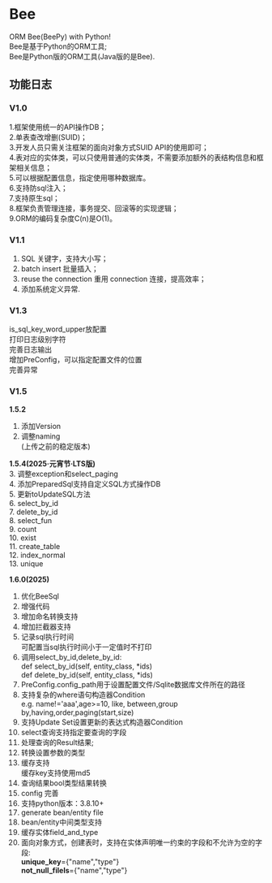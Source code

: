 
Bee
=========
ORM Bee(BeePy) with Python!  
Bee是基于Python的ORM工具;  
Bee是Python版的ORM工具(Java版的是Bee).  

## 功能日志
### **V1.0**
1.框架使用统一的API操作DB；  
2.单表查改增删(SUID)；   
3.开发人员只需关注框架的面向对象方式SUID API的使用即可；  
4.表对应的实体类，可以只使用普通的实体类，不需要添加额外的表结构信息和框架相关信息；  
5.可以根据配置信息，指定使用哪种数据库。  
6.支持防sql注入；  
7.支持原生sql；  
8.框架负责管理连接，事务提交、回滚等的实现逻辑；  
9.ORM的编码复杂度C(n)是O(1)。

### **V1.1**
1. SQL 关键字，支持大小写；  
2. batch insert 批量插入；  
3. reuse the connection 重用 connection 连接，提高效率；  
4. 添加系统定义异常.  

### **V1.3**
is_sql_key_word_upper放配置  
打印日志级别字符  
完善日志输出  
增加PreConfig，可以指定配置文件的位置  
完善异常  

### **V1.5**
**1.5.2**  
1. 添加Version  
2. 调整naming  
(上传之前的稳定版本)  

**1.5.4(2025·元宵节·LTS版)**  
3. 调整exception和select_paging  
4. 添加PreparedSql支持自定义SQL方式操作DB  
5. 更新toUpdateSQL方法  
6. select_by_id  
7. delete_by_id  
8. select_fun  
9. count  
10. exist  
11. create_table  
12. index_normal  
13. unique  

**1.6.0(2025)**  
1. 优化BeeSql  
2. 增强代码  
3. 增加命名转换支持  
4. 增加拦截器支持  
5. 记录sql执行时间  
   可配置当sql执行时间小于一定值时不打印  
6. 调用select_by_id,delete_by_id:  
def select_by_id(self, entity_class, *ids)  
def delete_by_id(self, entity_class, *ids)  
7. PreConfig.config_path用于设置配置文件/Sqlite数据库文件所在的路径  
8. 支持复杂的where语句构造器Condition  
   e.g. name!='aaa',age>=10, like, between,group by,having,order,paging(start,size)  
9. 支持Update Set设置更新的表达式构造器Condition  
10. select查询支持指定要查询的字段  
11. 处理查询的Result结果;  
12. 转换设置参数的类型  
13. 缓存支持  
	缓存key支持使用md5  
14. 查询结果bool类型结果转换  
15. config 完善  
16. 支持python版本：3.8.10+    
17. generate bean/entity file  
18. bean/entity中间类型支持  
19. 缓存实体field_and_type  
20. 面向对象方式，创建表时，支持在实体声明唯一约束的字段和不允许为空的字段:  
    __unique_key__={"name","type"}  
    __not_null_filels__={"name","type"}  

